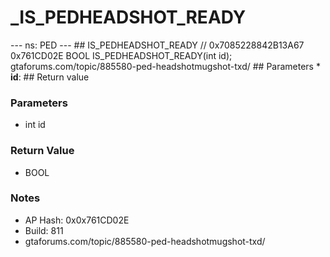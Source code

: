 # _IS_PEDHEADSHOT_READY

--- ns: PED --- ## IS_PEDHEADSHOT_READY  // 0x7085228842B13A67 0x761CD02E BOOL IS_PEDHEADSHOT_READY(int id);  gtaforums.com/topic/885580-ped-headshotmugshot-txd/  ## Parameters * **id**:  ## Return value

### Parameters
* int id

### Return Value
* BOOL

### Notes
* AP Hash: 0x0x761CD02E
* Build: 811
* gtaforums.com/topic/885580-ped-headshotmugshot-txd/


